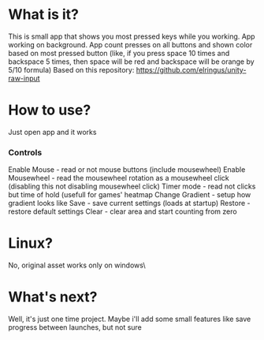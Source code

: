 # What is it?

This is small app that shows you most pressed keys while you working. App working on background. App count presses on all buttons and shown color based on most pressed button (like, if you press space 10 times and backspace 5 times, then space will be red and backspace will be orange by 5/10 formula)
Based on this repository: https://github.com/elringus/unity-raw-input

# How to use?
Just open app and it works
### Controls
Enable Mouse - read or not mouse buttons (include mousewheel)
Enable Mousewheel - read the mousewheel rotation as a mousewheel click (disabling this not disabling mousewheel click)
Timer mode - read not clicks but time of hold (usefull for games' heatmap
Change Gradient - setup how gradient looks like
Save - save current settings (loads at startup)
Restore - restore default settings
Clear - clear area and start counting from zero

# Linux?
No, original asset works only on windows\

# What's next?
Well, it's just one time project. Maybe i'll add some small features like save progress between launches, but not sure
